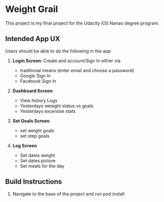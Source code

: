 # Weight Grail
This project is my final project for the Udacity iOS Nanao degree program. 

## Intended App UX
Users should be able to do the following in the app
1) **Login Screen**: Create and account/Sign In either via 
    - traditional means (enter email and choose a password) 
    - Google Sign In
    - Facebook Sign In 
    
2) **Dashboard Screen**:
    - View history Logs
    - Yesterdays weieght status vs goals
    - Yesterdays excersise stats
3) **Set Goals Screen**:
    - set weight goals
    - set step goals
4) **Log Screen**
    - Set dates weight
    - Set dates picture
    - Set meals for the day

## Build Instructions
1) Navigate to the base of the project and run pod install
